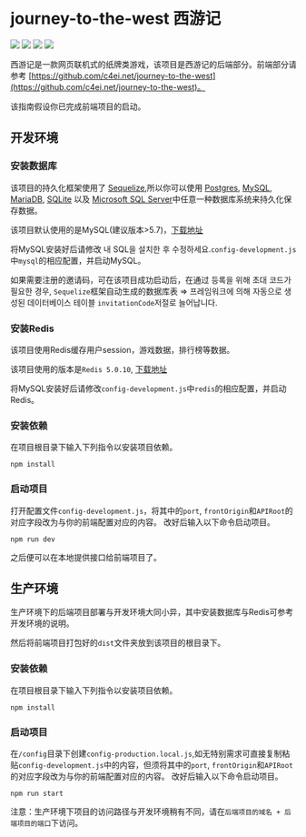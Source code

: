 # journey-to-the-west 西游记

[![](https://img.shields.io/badge/Express-4.17-blue)](https://expressjs.com/zh-cn/)
[![](https://img.shields.io/badge/Sequelize-6.5-ff99b4)](https://github.com/sequelize/sequelize)
[![](https://img.shields.io/badge/Redis-3.0-red)](https://www.npmjs.com/package/redis)
[![](https://img.shields.io/badge/ws-7.4-orange)](https://github.com/websockets/ws)


西游记是一款网页联机式的纸牌类游戏，该项目是西游记的后端部分。前端部分请参考 [https://github.com/c4ei.net/journey-to-the-west](https://github.com/c4ei.net/journey-to-the-west)。

该指南假设你已完成前端项目的启动。

## 开发环境

### 安装数据库
该项目的持久化框架使用了 [Sequelize]((https://github.com/sequelize/sequelize)),所以你可以使用 [Postgres](https://en.wikipedia.org/wiki/PostgreSQL), [MySQL](https://en.wikipedia.org/wiki/MySQL), [MariaDB](https://en.wikipedia.org/wiki/MariaDB), [SQLite](https://en.wikipedia.org/wiki/SQLite) 以及 [Microsoft SQL Server](https://en.wikipedia.org/wiki/Microsoft_SQL_Server)中任意一种数据库系统来持久化保存数据。

该项目默认使用的是MySQL(建议版本>5.7)，[下载地址](https://dev.mysql.com/downloads/)

将MySQL安装好后请修改  내 SQL을 설치한 후 수정하세요.`config-development.js`中`mysql`的相应配置，并启动MySQL。

如果需要注册的邀请码，可在该项目成功启动后，在通过
등록을 위해 초대 코드가 필요한 경우, `Sequelize`框架自动生成的数据库表 => 프레임워크에 의해 자동으로 생성된 데이터베이스 테이블
`invitationCode`저절로 늘어납니다.



### 安装Redis
该项目使用Redis缓存用户session，游戏数据，排行榜等数据。

该项目使用的版本是`Redis 5.0.10`, [下载地址](https://redis.io/download/)

将MySQL安装好后请修改`config-development.js`中`redis`的相应配置，并启动Redis。


### 安装依赖
在项目根目录下输入下列指令以安装项目依赖。

```
npm install
```


### 启动项目
打开配置文件`config-development.js`，将其中的`port`, `frontOrigin`和`APIRoot`的对应字段改为与你的前端配置对应的内容。
改好后输入以下命令启动项目。
```
npm run dev
```

之后便可以在本地提供接口给前端项目了。


## 生产环境

生产环境下的后端项目部署与开发环境大同小异，其中安装数据库与Redis可参考开发环境的说明。


然后将前端项目打包好的`dist`文件夹放到该项目的根目录下。

### 安装依赖
在项目根目录下输入下列指令以安装项目依赖。

```
npm install
```

### 启动项目
在`/config`目录下创建`config-production.local.js`,如无特别需求可直接复制粘贴`config-development.js`中的内容，但须将其中的`port`, `frontOrigin`和`APIRoot`的对应字段改为与你的前端配置对应的内容。
改好后输入以下命令启动项目。
```
npm run start
```

注意：生产环境下项目的访问路径与开发环境稍有不同，请在`后端项目的域名 + 后端项目的端口`下访问。

